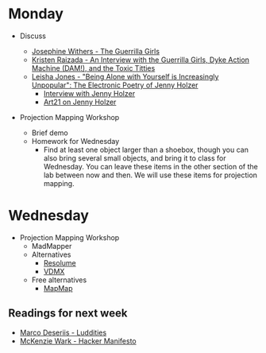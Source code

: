 # Monday

+ Discuss
	+ [Josephine Withers - The Guerrilla Girls](../texts/withers_guerrilla-girls.pdf)
	+ [Kristen Raizada - An Interview with the Guerrilla Girls, Dyke Action Machine (DAM!), and the Toxic Titties](../texts/raizada_gg-tt-dam.pdf)
	+ [Leisha Jones - "Being Alone with Yourself is Increasingly Unpopular": The Electronic Poetry of Jenny Holzer](../texts/jones_holzer.pdf)
		+ [Interview with Jenny Holzer](https://www.youtube.com/watch?v=Y74WGcc084M)
		+ [Art21 on Jenny Holzer](https://art21.org/watch/art-in-the-twenty-first-century/s4/jenny-holzer-in-protest-segment/)

+ Projection Mapping Workshop
	+ Brief demo
	+ Homework for Wednesday
		+ Find at least one object larger than a shoebox, though you can also bring several small objects, and bring it to class for Wednesday. You can leave these items in the other section of the lab between now and then. We will use these items for projection mapping.

# Wednesday

+ Projection Mapping Workshop
	+ MadMapper
	+ Alternatives
		+ [Resolume](https://resolume.com/)
		+ [VDMX](https://vidvox.net)
	+ Free alternatives
		+ [MapMap](https://mapmapteam.github.io/)

## Readings for next week

+ [Marco Deseriis - Luddities](../texts/deseriis-luddite.pdf)
+ [McKenzie Wark - Hacker Manifesto](http://subsol.c3.hu/subsol_2/contributors0/warktext.html)
